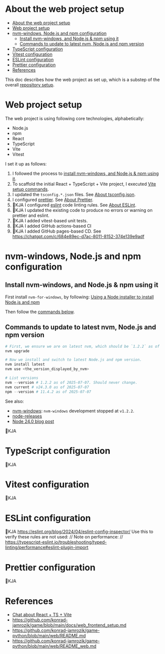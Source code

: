 
# About the web project setup

- [About the web project setup](#about-the-web-project-setup)
- [Web project setup](#web-project-setup)
- [nvm-windows, Node.js and npm configuration](#nvm-windows-nodejs-and-npm-configuration)
  - [Install nvm-windows, and Node.js \& npm using it](#install-nvm-windows-and-nodejs--npm-using-it)
  - [Commands to update to latest nvm, Node.js and npm version](#commands-to-update-to-latest-nvm-nodejs-and-npm-version)
- [TypeScript configuration](#typescript-configuration)
- [Vitest configuration](#vitest-configuration)
- [ESLint configuration](#eslint-configuration)
- [Prettier configuration](#prettier-configuration)
- [References](#references)

This doc describes how the web project as set up, which is a substep of the overall [repository setup](./about_setup_repo.md).

# Web project setup

The web project is using following core technologies, alphabetically:

- Node.js
- npm
- React
- TypeScript
- Vite
- Vitest

I set it up as follows:

1. I followed the process to [install nvm-windows, and Node.js & npm using it](#install-nvm-windows-and-nodejs--npm-using-it).
1. To scaffold the initial React + TypeScript + Vite project, I executed [Vite setup commands](about_vite.md#vite-setup-commands).
1. I updated the `tsconfig.*.json` files. See [About tsconfig.json](about_tsconfig.md).
1. I configured [prettier]. See [About Prettier](about_prettier.md).
1. 🚧KJA I configured [eslint] code linting rules. See [About ESLint](about_eslint.md).
1. 🚧KJA I updated the existing code to produce no errors or warning on prettier and eslint.
1. 🚧KJA I added vitest-based unit tests.
1. 🚧KJA I added GitHub actions-based CI
1. 🚧KJA I added GitHub pages-based CD. See https://chatgpt.com/c/684e89ec-d7ac-8011-8152-374e139e9adf

# nvm-windows, Node.js and npm configuration

## Install nvm-windows, and Node.js & npm using it

First install `nvm-for-windows`, by following: [Using a Node installer to install Node.js and npm][npm-use-nvm]

Then follow the [commands below](#commands-to-update-to-latest-nvm-nodejs-and-npm-version).

## Commands to update to latest nvm, Node.js and npm version

```powershell
# First, we ensure we are on latest nvm, which should be `1.2.2` as of 2025-07-07 and never go above that.
nvm upgrade

# Now we install and switch to latest Node.js and npm version.
nvm install latest
nvm use <the_version_displayed_by_nvm>

# List versions
nvm --version # 1.2.2 as of 2025-07-07. Should never change.
nvm current # v24.3.0 as of 2025-07-07
npm --version # 11.4.2 as of 2025-07-07
```

See also:

- [nvm-windows]: `nvm-windows` development stopped at `v1.2.2`.
- [node-releases]
- [Node 24.0 blog post][node-24.0-blog]

🚧KJA

# TypeScript configuration

🚧KJA

# Vitest configuration

🚧KJA

# ESLint configuration

🚧KJA
https://eslint.org/blog/2024/04/eslint-config-inspector/
Use this to verify these rules are not used:
// Note on performance:
// https://typescript-eslint.io/troubleshooting/typed-linting/performance#eslint-plugin-import

# Prettier configuration

🚧KJA

# References

- [Chat about React + TS + Vite]
- https://github.com/konrad-jamrozik/game/blob/main/docs/web_frontend_setup.md
- https://github.com/konrad-jamrozik/game-python/blob/main/web/README.md
- https://github.com/konrad-jamrozik/game-python/blob/main/web/README_web.md

[Chat about React + TS + Vite]: https://chatgpt.com/c/684e85cf-dc74-8011-ae8b-18e5d8a16be4
[eslint]: https://eslint.org/
[node-24.0-blog]: https://nodejs.org/en/blog/release/v24.0.0
[node-releases]: https://nodejs.org/en/about/previous-releases
[npm-use-nvm]: https://docs.npmjs.com/downloading-and-installing-node-js-and-npm#using-a-node-version-manager-to-install-nodejs-and-npm
[nvm-windows]: https://github.com/coreybutler/nvm-windows
[prettier]: https://prettier.io/

